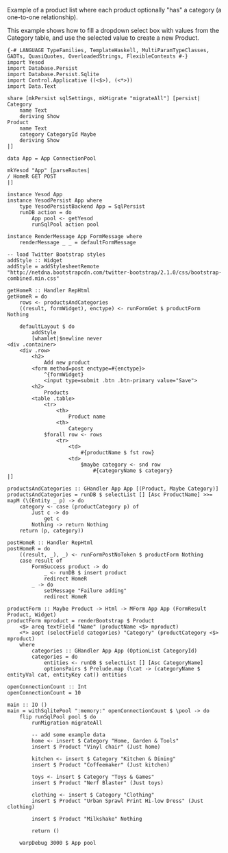 Example of a product list where each product optionally "has" a category (a one-to-one relationship).

This example shows how to fill a dropdown select box with values from the Category table, and use the selected value to create a new Product.

    {-# LANGUAGE TypeFamilies, TemplateHaskell, MultiParamTypeClasses,
    GADTs, QuasiQuotes, OverloadedStrings, FlexibleContexts #-}
    import Yesod
    import Database.Persist
    import Database.Persist.Sqlite
    import Control.Applicative ((<$>), (<*>))
    import Data.Text
    
    share [mkPersist sqlSettings, mkMigrate "migrateAll"] [persist|
    Category
        name Text
        deriving Show
    Product
        name Text
        category CategoryId Maybe
        deriving Show
    |]
    
    data App = App ConnectionPool
    
    mkYesod "App" [parseRoutes|
    / HomeR GET POST
    |]
    
    instance Yesod App
    instance YesodPersist App where
        type YesodPersistBackend App = SqlPersist
        runDB action = do
            App pool <- getYesod
            runSqlPool action pool
    
    instance RenderMessage App FormMessage where
        renderMessage _ _ = defaultFormMessage
    
    -- load Twitter Bootstrap styles
    addStyle :: Widget
    addStyle = addStylesheetRemote "http://netdna.bootstrapcdn.com/twitter-bootstrap/2.1.0/css/bootstrap-combined.min.css"
    
    getHomeR :: Handler RepHtml
    getHomeR = do
        rows <- productsAndCategories
        ((result, formWidget), enctype) <- runFormGet $ productForm Nothing
    
        defaultLayout $ do
            addStyle
            [whamlet|$newline never
    <div .container>
        <div .row>
            <h2>
                Add new product
            <form method=post enctype=#{enctype}>
                ^{formWidget}
                <input type=submit .btn .btn-primary value="Save">
            <h2>
                Products
            <table .table>
                <tr>
                    <th>
                        Product name
                    <th>
                        Category
                $forall row <- rows
                    <tr>
                        <td>
                            #{productName $ fst row}
                        <td>
                            $maybe category <- snd row
                                #{categoryName $ category}
    |]
    
    productsAndCategories :: GHandler App App [(Product, Maybe Category)]
    productsAndCategories = runDB $ selectList [] [Asc ProductName] >>= mapM (\(Entity _ p) -> do
        category <- case (productCategory p) of
            Just c -> do
                get c
            Nothing -> return Nothing
        return (p, category))                                       
    
    postHomeR :: Handler RepHtml
    postHomeR = do
        ((result, _), _) <- runFormPostNoToken $ productForm Nothing
        case result of 
            FormSuccess product -> do
                _ <- runDB $ insert product
                redirect HomeR
            _ -> do
                setMessage "Failure adding"
                redirect HomeR
    
    productForm :: Maybe Product -> Html -> MForm App App (FormResult Product, Widget)
    productForm mproduct = renderBootstrap $ Product
        <$> areq textField "Name" (productName <$> mproduct)
        <*> aopt (selectField categories) "Category" (productCategory <$> mproduct)
        where
            categories :: GHandler App App (OptionList CategoryId)
            categories = do
                entities <- runDB $ selectList [] [Asc CategoryName]
                optionsPairs $ Prelude.map (\cat -> (categoryName $ entityVal cat, entityKey cat)) entities
    
    openConnectionCount :: Int
    openConnectionCount = 10
    
    main :: IO ()
    main = withSqlitePool ":memory:" openConnectionCount $ \pool -> do
        flip runSqlPool pool $ do
            runMigration migrateAll
    
            -- add some example data
            home <- insert $ Category "Home, Garden & Tools"
            insert $ Product "Vinyl chair" (Just home)
    
            kitchen <- insert $ Category "Kitchen & Dining"
            insert $ Product "Coffeemaker" (Just kitchen)
    
            toys <- insert $ Category "Toys & Games"
            insert $ Product "Nerf Blaster" (Just toys)
    
            clothing <- insert $ Category "Clothing"
            insert $ Product "Urban Sprawl Print Hi-low Dress" (Just clothing)
    
            insert $ Product "Milkshake" Nothing
    
            return ()
    
        warpDebug 3000 $ App pool
